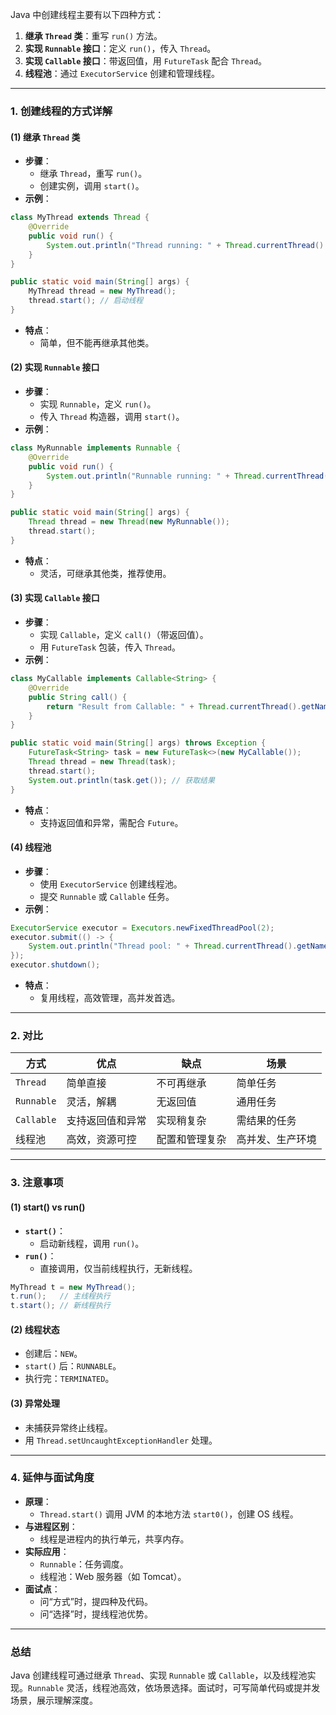 
Java 中创建线程主要有以下四种方式：
1. **继承 `Thread` 类**：重写 `run()` 方法。
2. **实现 `Runnable` 接口**：定义 `run()`，传入 `Thread`。
3. **实现 `Callable` 接口**：带返回值，用 `FutureTask` 配合 `Thread`。
4. **线程池**：通过 `ExecutorService` 创建和管理线程。

---

### 1. 创建线程的方式详解
#### (1) 继承 `Thread` 类
- **步骤**：
  - 继承 `Thread`，重写 `run()`。
  - 创建实例，调用 `start()`。
- **示例**：
```java
class MyThread extends Thread {
    @Override
    public void run() {
        System.out.println("Thread running: " + Thread.currentThread().getName());
    }
}

public static void main(String[] args) {
    MyThread thread = new MyThread();
    thread.start(); // 启动线程
}
```
- **特点**：
  - 简单，但不能再继承其他类。

#### (2) 实现 `Runnable` 接口
- **步骤**：
  - 实现 `Runnable`，定义 `run()`。
  - 传入 `Thread` 构造器，调用 `start()`。
- **示例**：
```java
class MyRunnable implements Runnable {
    @Override
    public void run() {
        System.out.println("Runnable running: " + Thread.currentThread().getName());
    }
}

public static void main(String[] args) {
    Thread thread = new Thread(new MyRunnable());
    thread.start();
}
```
- **特点**：
  - 灵活，可继承其他类，推荐使用。

#### (3) 实现 `Callable` 接口
- **步骤**：
  - 实现 `Callable`，定义 `call()`（带返回值）。
  - 用 `FutureTask` 包装，传入 `Thread`。
- **示例**：
```java
class MyCallable implements Callable<String> {
    @Override
    public String call() {
        return "Result from Callable: " + Thread.currentThread().getName();
    }
}

public static void main(String[] args) throws Exception {
    FutureTask<String> task = new FutureTask<>(new MyCallable());
    Thread thread = new Thread(task);
    thread.start();
    System.out.println(task.get()); // 获取结果
}
```
- **特点**：
  - 支持返回值和异常，需配合 `Future`。

#### (4) 线程池
- **步骤**：
  - 使用 `ExecutorService` 创建线程池。
  - 提交 `Runnable` 或 `Callable` 任务。
- **示例**：
```java
ExecutorService executor = Executors.newFixedThreadPool(2);
executor.submit(() -> {
    System.out.println("Thread pool: " + Thread.currentThread().getName());
});
executor.shutdown();
```
- **特点**：
  - 复用线程，高效管理，高并发首选。

---

### 2. 对比
| **方式**          | **优点**                  | **缺点**                  | **场景**            |
|-------------------|---------------------------|---------------------------|---------------------|
| `Thread`          | 简单直接                  | 不可再继承                | 简单任务            |
| `Runnable`        | 灵活，解耦                | 无返回值                  | 通用任务            |
| `Callable`        | 支持返回值和异常          | 实现稍复杂                | 需结果的任务        |
| 线程池            | 高效，资源可控            | 配置和管理复杂            | 高并发、生产环境    |

---

### 3. 注意事项
#### (1) start() vs run()
- **`start()`**：
  - 启动新线程，调用 `run()`。
- **`run()`**：
  - 直接调用，仅当前线程执行，无新线程。
```java
MyThread t = new MyThread();
t.run();   // 主线程执行
t.start(); // 新线程执行
```

#### (2) 线程状态
- 创建后：`NEW`。
- `start()` 后：`RUNNABLE`。
- 执行完：`TERMINATED`。

#### (3) 异常处理
- 未捕获异常终止线程。
- 用 `Thread.setUncaughtExceptionHandler` 处理。

---

### 4. 延伸与面试角度
- **原理**：
  - `Thread.start()` 调用 JVM 的本地方法 `start0()`，创建 OS 线程。
- **与进程区别**：
  - 线程是进程内的执行单元，共享内存。
- **实际应用**：
  - `Runnable`：任务调度。
  - 线程池：Web 服务器（如 Tomcat）。
- **面试点**：
  - 问“方式”时，提四种及代码。
  - 问“选择”时，提线程池优势。

---

### 总结
Java 创建线程可通过继承 `Thread`、实现 `Runnable` 或 `Callable`，以及线程池实现。`Runnable` 灵活，线程池高效，依场景选择。面试时，可写简单代码或提并发场景，展示理解深度。